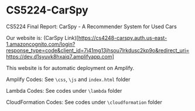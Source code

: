 # CS5224-CarSpy
CS5224 Final Report: CarSpy - A Recommender System for Used Cars

Our website is: (CarSpy Link)[https://cs4248-carspy.auth.us-east-1.amazoncognito.com/login?response_type=code&client_id=7i41mg13jhsou7lrkdusc2kp9o&redirect_uri=https://dev.d1syuvk8hxaiq7.amplifyapp.com]

This website is for automatic deployment on Amplify.

Amplify Codes: See `\css`, `\js` and `index.html` folder

Lambda Codes: See codes under `\lambda` folder

CloudFormation Codes: See codes under `\cloudformation` folder
